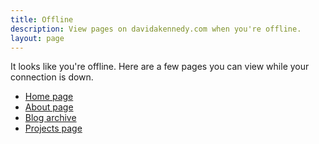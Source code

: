 ```yaml
---
title: Offline
description: View pages on davidakennedy.com when you're offline.
layout: page
---
```


It looks like you're offline. Here are a few pages you can view while your connection is down.

- [Home page](/)
- [About page](/about/)
- [Blog archive](/blog/)
- [Projects page](/projects/)

<div id="offline-pages"></div>

<script>
  window.addEventListener("load", function () {
    // Have service work trim caches
    if (navigator.serviceWorker.controller != null) {
      // Trim Caches
      let worker = navigator.serviceWorker.controller;
      worker.postMessage({ command: "trimCaches" });
      // Populate Offline page, if necessary
      if (document.getElementById("offline-pages")) {
        let messageChannel = new MessageChannel();
        messageChannel.port1.onmessage = function (event) {
          if (event.data.offlinePages != null) {
            displayOfflinePages(event.data);
          }
        };
        worker.postMessage({ command: "getOfflinePages" }, [
          messageChannel.port2,
        ]);
      }
    }
  });

  function displayOfflinePages(data) {
    let offlineList = document.getElementById("offline-pages");
    let content = `<p>Some other pages you visited recently are available offline:</p>
                    <ul class="list-offline">`;
    let pages = data.offlinePages.sort(function (a, b) {
      return a.title > b.title ? 1 : b.title > a.title ? -1 : 0;
    });
    let excludePages = ["/", "about/", "blog/", "projects/", "offline/"];

    pages.forEach(function (page) {
      if (
        excludePages.indexOf(page.url) !== -1 ||
        excludePages.indexOf(page.url + "/") !== -1
      )
      return;

      let url = page.url;
      let title = page.title.replace(" | David A. Kennedy", "");
      content += `<li>
                  <a href="${url}">${title}</a><br>
                  </li>`;
    });
    content += `</ul>`;
    offlineList.innerHTML = content;
  }
</script>
